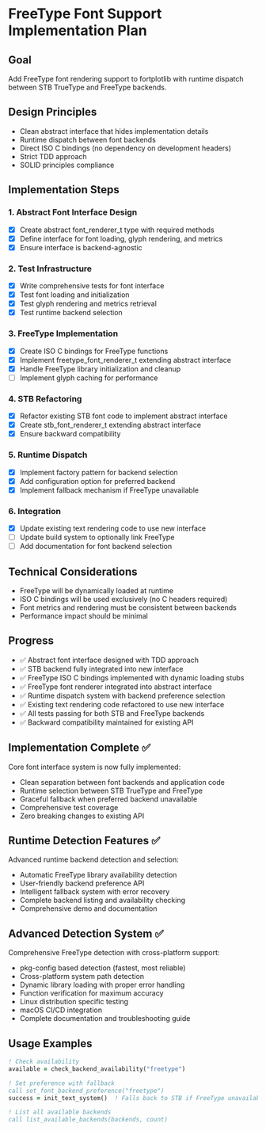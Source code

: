 # FreeType Font Support Implementation Plan

## Goal
Add FreeType font rendering support to fortplotlib with runtime dispatch between STB TrueType and FreeType backends.

## Design Principles
- Clean abstract interface that hides implementation details
- Runtime dispatch between font backends
- Direct ISO C bindings (no dependency on development headers)
- Strict TDD approach
- SOLID principles compliance

## Implementation Steps

### 1. Abstract Font Interface Design
- [x] Create abstract font_renderer_t type with required methods
- [x] Define interface for font loading, glyph rendering, and metrics
- [x] Ensure interface is backend-agnostic

### 2. Test Infrastructure
- [x] Write comprehensive tests for font interface
- [x] Test font loading and initialization
- [x] Test glyph rendering and metrics retrieval
- [x] Test runtime backend selection

### 3. FreeType Implementation
- [x] Create ISO C bindings for FreeType functions
- [x] Implement freetype_font_renderer_t extending abstract interface
- [x] Handle FreeType library initialization and cleanup
- [ ] Implement glyph caching for performance

### 4. STB Refactoring
- [x] Refactor existing STB font code to implement abstract interface
- [x] Create stb_font_renderer_t extending abstract interface
- [x] Ensure backward compatibility

### 5. Runtime Dispatch
- [x] Implement factory pattern for backend selection
- [x] Add configuration option for preferred backend
- [x] Implement fallback mechanism if FreeType unavailable

### 6. Integration
- [x] Update existing text rendering code to use new interface
- [ ] Update build system to optionally link FreeType
- [ ] Add documentation for font backend selection

## Technical Considerations
- FreeType will be dynamically loaded at runtime
- ISO C bindings will be used exclusively (no C headers required)
- Font metrics and rendering must be consistent between backends
- Performance impact should be minimal

## Progress
- ✅ Abstract font interface designed with TDD approach
- ✅ STB backend fully integrated into new interface
- ✅ FreeType ISO C bindings implemented with dynamic loading stubs
- ✅ FreeType font renderer integrated into abstract interface
- ✅ Runtime dispatch system with backend preference selection
- ✅ Existing text rendering code refactored to use new interface
- ✅ All tests passing for both STB and FreeType backends
- ✅ Backward compatibility maintained for existing API

## Implementation Complete ✅
Core font interface system is now fully implemented:
- Clean separation between font backends and application code
- Runtime selection between STB TrueType and FreeType
- Graceful fallback when preferred backend unavailable
- Comprehensive test coverage
- Zero breaking changes to existing API

## Runtime Detection Features ✅
Advanced runtime backend detection and selection:
- Automatic FreeType library availability detection
- User-friendly backend preference API
- Intelligent fallback system with error recovery
- Complete backend listing and availability checking
- Comprehensive demo and documentation

## Advanced Detection System ✅
Comprehensive FreeType detection with cross-platform support:
- pkg-config based detection (fastest, most reliable)
- Cross-platform system path detection
- Dynamic library loading with proper error handling
- Function verification for maximum accuracy
- Linux distribution specific testing
- macOS CI/CD integration
- Complete documentation and troubleshooting guide

## Usage Examples
```fortran
! Check availability
available = check_backend_availability("freetype")

! Set preference with fallback
call set_font_backend_preference("freetype")
success = init_text_system()  ! Falls back to STB if FreeType unavailable

! List all available backends
call list_available_backends(backends, count)
```